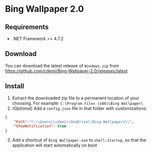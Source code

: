 # Bing Wallpaper 2.0

## Requirements

* .NET Framework >= 4.7.2

## Download

You can download the latest release of `Windows.zip` from <https://github.com/cdemi/Bing-Wallpaper-2.0/releases/latest>

## Install

1. Extract the downloaded zip file to a permanent location of your choosing. For example: `C:\Program Files (x86)\Bing Wallpaper\`
2. _(Optional)_ Add a `config.json` file in that folder with customizations:

```json
{
    "Path":"C:\\Users\\cdemi\\OneDrive\\Bing Wallpapers\\",
    "ShowNotification": true
}
```

3. Add a shortcut of `Bing Wallpaper.exe` to `shell:startup`, so that the application will start automatically on boot
